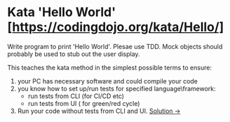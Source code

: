 # Kata 'Hello World' [https://codingdojo.org/kata/Hello/]
Write program to print 'Hello World'.
Plesae use TDD.
Mock objects should probably be used to stub out the user display.

This teaches the kata method in the simplest possible terms to ensure:
1. your PC has necessary software and could compile your code
2. you know how to set up/run tests for specified language\framework:
    - run tests from CLI (for CI/CD etc)
    - run tests from UI ( for green/red cycle)
3. Run your code without tests from CLI and UI.
[Solution -> ](NodeJs_TDD_init)
